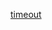 [timeout](https://github.com/Reactive-Extensions/RxJS/blob/master/doc/api/core/operators/timeout.md)
